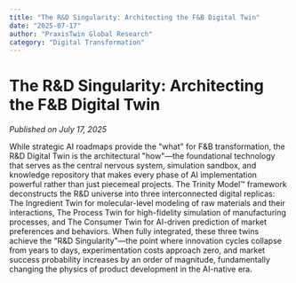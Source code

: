 ```yaml
---
title: "The R&D Singularity: Architecting the F&B Digital Twin"
date: "2025-07-17"
author: "PraxisTwin Global Research"
category: "Digital Transformation"
---
```


# The R&D Singularity: Architecting the F&B Digital Twin

*Published on July 17, 2025*

While strategic AI roadmaps provide the "what" for F&B transformation, the R&D Digital Twin is the architectural "how"—the foundational technology that serves as the central nervous system, simulation sandbox, and knowledge repository that makes every phase of AI implementation powerful rather than just piecemeal projects. The Trinity Model™ framework deconstructs the R&D universe into three interconnected digital replicas: The Ingredient Twin for molecular-level modeling of raw materials and their interactions, The Process Twin for high-fidelity simulation of manufacturing processes, and The Consumer Twin for AI-driven prediction of market preferences and behaviors. When fully integrated, these three twins achieve the "R&D Singularity"—the point where innovation cycles collapse from years to days, experimentation costs approach zero, and market success probability increases by an order of magnitude, fundamentally changing the physics of product development in the AI-native era.
